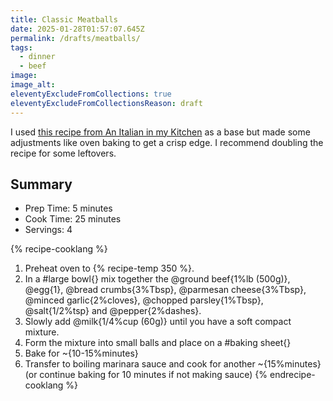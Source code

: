 ```yaml
---
title: Classic Meatballs
date: 2025-01-28T01:57:07.645Z
permalink: /drafts/meatballs/
tags:
  - dinner
  - beef
image:
image_alt:
eleventyExcludeFromCollections: true
eleventyExcludeFromCollectionsReason: draft
---
```


I used [this recipe from An Italian in my Kitchen](https://anitalianinmykitchen.com/classic-italian-meatballs/#recipe) as a base but made some adjustments like oven baking to get a crisp edge.
I recommend doubling the recipe for some leftovers.

## Summary

- Prep Time: 5 minutes
- Cook Time: 25 minutes
- Servings: 4

{% recipe-cooklang %}

1. Preheat oven to {% recipe-temp 350 %}.
1. In a #large bowl{} mix together the @ground beef{1%lb (500g)}, @egg{1}, @bread crumbs{3%Tbsp}, @parmesan cheese{3%Tbsp}, @minced garlic{2%cloves}, @chopped parsley{1%Tbsp}, @salt{1/2%tsp} and @pepper{2%dashes}.
1. Slowly add @milk{1/4%cup (60g)} until you have a soft compact mixture.
1. Form the mixture into small balls and place on a #baking sheet{}
1. Bake for ~{10-15%minutes}
1. Transfer to boiling marinara sauce and cook for another ~{15%minutes} (or continue baking for 10 minutes if not making sauce)
   {% endrecipe-cooklang %}

